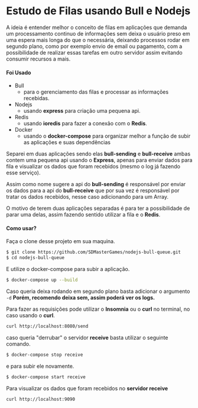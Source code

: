 # Estudo de Filas usando Bull e Nodejs
A ideia é entender melhor o conceito de filas em aplicações que demanda um processamento continuo de informações sem deixa o usuário preso em uma espera mais longa do que o necessária, deixando processos rodar em segundo plano, como por exemplo envio de email ou pagamento, com a possibilidade de realizar essas tarefas em outro servidor assim evitando consumir recursos a mais.

#### Foi Usado
- Bull
    - para o gerenciamento das filas e processar as informações recebidas.
- Nodejs
    - usando **express** para criação uma pequena api.
- Redis
    - usando **ioredis** para fazer a conexão com o **Redis**.
- Docker    
    - usando o **docker-compose** para organizar melhor a função de subir as aplicações e suas dependências


Separei em duas aplicações sendo elas **bull-sending** e **bull-receive** ambas contem uma pequena api usando o **Express**, apenas para enviar dados para fila e visualizar os dados que foram recebidos (mesmo o log já fazendo esse serviço).

Assim como nome sugere a api do **bull-sending** é responsável por enviar os dados para a api do **bull-receive** que por sua vez é responsável por tratar os dados recebidos, nesse caso adicionando para um Array.

O motivo de terem duas aplicações separadas é para ter a possibilidade de parar uma delas, assim fazendo sentido utilizar a fila e o **Redis**.

#### Como usar?
Faça o clone desse projeto em sua maquina.
```bash
$ git clone https://github.com/SDMasterGames/nodejs-bull-queue.git
$ cd nodejs-bull-queue
```
E utilize o docker-compose para subir a aplicação.
```bash
$ docker-compose up --build
```
Caso queria deixa rodando em segundo plano basta adicionar o argumento `-d` **Porém, recomendo deixa sem, assim poderá ver os logs.**

Para fazer as requisições pode utilizar o **Insomnia** ou o **curl** no terminal, no caso usando o **curl**.
```bash
curl http://localhost:8080/send
```
caso queria "derrubar" o servidor **receive** basta utilizar o seguinte comando.
```bash
$ docker-compose stop receive
```
e para subir ele novamente.
```bash
$ docker-compose start receive
```
Para visualizar os dados que foram recebidos no **servidor receive**
```bash
curl http://localhost:9090
```
